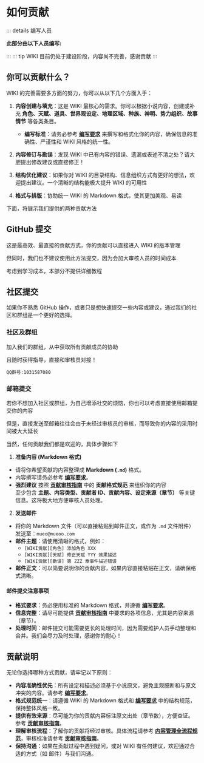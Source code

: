 # 如何贡献 <Badge type="warning" text="beta" />
::: details 编写人员

**此部分由以下人员编写:**
<MemberBlock :members="teamMembers" />

<script setup>


const teamMembers = [
    {
    avatar: 'https://q1.qlogo.cn/g?b=qq&nk=410757752&s=640',
    text: 'Mueo',
  },
];
</script>

:::
::: tip 
WIKI 目前仍处于建设阶段，内容尚不完善，感谢贡献
:::

## 你可以贡献什么？

WIKI 的完善需要多方面的努力，你可以从以下几个方面入手：

1.  **内容创建与填充**：这是 WIKI 最核心的需求。你可以根据小说内容，创建或补充 **角色、天赋、道具、世界观设定、地理区域、种族、神明、势力组织、故事情节** 等各类条目。
    *   **编写标准**：请务必参考 **[编写要求](./compile.md)** 来撰写和格式化你的内容，确保信息的准确性、严谨性和 WIKI 风格的统一性。

2.  **内容修订与勘误**：发现 WIKI 中已有内容的错误、遗漏或表述不清之处？请大胆提出修改建议或直接修正！

3.  **结构优化建议**：如果你对 WIKI 的目录结构、信息组织方式有更好的想法，欢迎提出建议。一个清晰的结构能极大提升 WIKI 的可用性

4.  **格式与排版**：协助统一 WIKI 的 Markdown 格式，使其更加美观、易读

下面，将展示我们提供的两种贡献方法

## GitHub 提交 

这是最高效、最直接的贡献方式，你的贡献可以直接进入 WIKI 的版本管理

但同时，我们也不建议使用此方法提交，因为会加大审核人员的时间成本

考虑到学习成本，本部分不提供详细教程

## 社区提交

如果你不熟悉 GitHub 操作，或者只是想快速提交一些内容或建议，通过我们的社区和群组是一个更好的选择。

### 社区及群组
加入我们的群组，从中获取所有贡献成员的协助

且随时获得指导，直接和审核员对接！

`QQ群号:1031587080`

### 邮箱提交

若你不想加入社区或群组，为自己增添社交的烦恼，你也可以考虑直接使用邮箱提交你的内容

但是，直接发送至邮箱往往会由于未经过审核员的审核，而导致你的内容的采用时间被大大延长

当然，任何贡献我们都是欢迎的，具体步骤如下

1.  **准备内容 (Markdown 格式)**
*   请将你希望贡献的内容整理成 **Markdown (`.md`)** 格式。
*   内容撰写请务必参考 **[编写要求](./compile.md)**。
*   **强烈建议** 按照 **[贡献审核指南](./guide.md)** 中的 **贡献格式规范** 来组织你的内容  
    至少包含 **主题、内容类型、贡献者 ID、贡献内容、设定来源（章节）** 等关键信息。这将极大地方便审核人员处理。

2.  **发送邮件**
*   将你的 Markdown 文件（可以直接粘贴到邮件正文，或作为 `.md` 文件附件）发送至：`mueo@mueoo.com`
*   **邮件主题**：请使用清晰的格式，例如：
    *   `[WIKI贡献][角色] 添加角色 XXX`
    *   `[WIKI贡献][天赋] 修正天赋 YYY 效果描述`
    *   `[WIKI贡献][勘误] 第 ZZZ 章事件描述错误`
*   **邮件正文**：可以简要说明你的贡献内容，如果内容直接粘贴在正文，请确保格式清晰。

#### 邮件提交注意事项
*   **格式要求**：务必使用标准的 Markdown 格式，并遵循 **[编写要求](./compile.md)**。
*   **信息完整**：请尽可能提供 **[贡献审核指南](./guide.md)** 中要求的各项信息，尤其是内容来源（章节）。
*   **处理时间**：邮件提交可能需要更长的处理时间，因为需要维护人员手动整理和合并。我们会尽力及时处理，感谢你的耐心！

## 贡献说明

无论你选择哪种方式贡献，请牢记以下原则：

*   **内容准确性优先**：所有设定和描述必须基于小说原文，避免主观臆断和与原文冲突的内容。请参考 **[编写要求](./compile.md)**。
*   **格式规范统一**：请遵循 WIKI 的 Markdown 格式和 **[编写要求](./compile.md)** 中的结构规范，保持整体风格一致。
*   **提供有效来源**：尽可能为你的贡献内容标注原文出处（章节数），方便查证。参考 **[贡献审核指南](./guide.md)**。
*   **理解审核流程**：了解你的贡献将经过审核。具体流程请参考 **[内容管理全流程规范](./flow.md)**，审核标准请参考 **[贡献审核指南](./guide.md)**。
*   **保持沟通**：如果在贡献过程中遇到疑问，或对 WIKI 有任何建议，欢迎通过合适的方式（如 邮件）与我们沟通。

